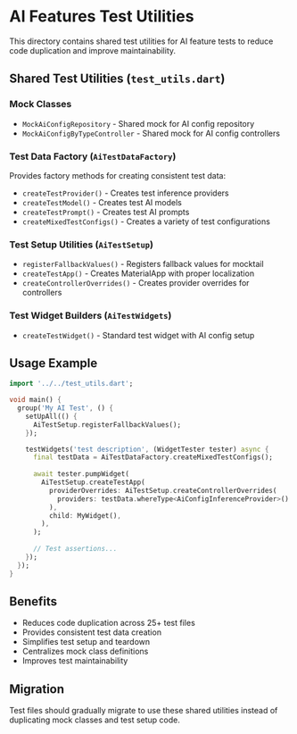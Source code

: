 # AI Features Test Utilities

This directory contains shared test utilities for AI feature tests to reduce code duplication and improve maintainability.

## Shared Test Utilities (`test_utils.dart`)

### Mock Classes
- `MockAiConfigRepository` - Shared mock for AI config repository
- `MockAiConfigByTypeController` - Shared mock for AI config controllers

### Test Data Factory (`AiTestDataFactory`)
Provides factory methods for creating consistent test data:
- `createTestProvider()` - Creates test inference providers
- `createTestModel()` - Creates test AI models  
- `createTestPrompt()` - Creates test AI prompts
- `createMixedTestConfigs()` - Creates a variety of test configurations

### Test Setup Utilities (`AiTestSetup`)
- `registerFallbackValues()` - Registers fallback values for mocktail
- `createTestApp()` - Creates MaterialApp with proper localization
- `createControllerOverrides()` - Creates provider overrides for controllers

### Test Widget Builders (`AiTestWidgets`)
- `createTestWidget()` - Standard test widget with AI config setup

## Usage Example

```dart
import '../../test_utils.dart';

void main() {
  group('My AI Test', () {
    setUpAll(() {
      AiTestSetup.registerFallbackValues();
    });

    testWidgets('test description', (WidgetTester tester) async {
      final testData = AiTestDataFactory.createMixedTestConfigs();
      
      await tester.pumpWidget(
        AiTestSetup.createTestApp(
          providerOverrides: AiTestSetup.createControllerOverrides(
            providers: testData.whereType<AiConfigInferenceProvider>().toList(),
          ),
          child: MyWidget(),
        ),
      );
      
      // Test assertions...
    });
  });
}
```

## Benefits
- Reduces code duplication across 25+ test files
- Provides consistent test data creation
- Simplifies test setup and teardown
- Centralizes mock class definitions
- Improves test maintainability

## Migration
Test files should gradually migrate to use these shared utilities instead of duplicating mock classes and test setup code.
